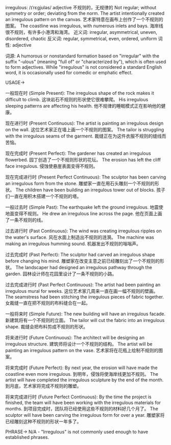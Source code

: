 irregulous: /ɪˈrɛɡjʊləs/
adjective
不规则的，无规律的
Not regular; without symmetry or order; deviating from the norm.
The artist intentionally created an irregulous pattern on the canvas. 艺术家特意在画布上创作了一个不规则的图案。
The coastline was irregulous, with numerous inlets and bays. 海岸线很不规则，有许多小港湾和海湾。
近义词: irregular, asymmetrical, uneven, disordered, chaotic
反义词: regular, symmetrical, even, ordered, uniform
词性: adjective

词源:  A humorous or nonstandard formation based on "irregular" with the suffix "-ulous" (meaning "full of" or "characterized by"), which is often used to form adjectives.  While "irregulous" is not considered a standard English word, it is occasionally used for comedic or emphatic effect.


USAGE->

一般现在时 (Simple Present):
The irregulous shape of the rock makes it difficult to climb.  这块岩石不规则的形状使它很难攀爬。
His irregulous sleeping patterns are affecting his health.  他不规律的睡眠模式正在影响他的健康。


现在进行时 (Present Continuous):
The artist is painting an irregulous design on the wall.  这位艺术家正在墙上画一个不规则的图案。
The tailor is struggling with the irregulous seams of the garment.  裁缝正在为这件衣服不规则的缝线而苦恼。


现在完成时 (Present Perfect):
The gardener has created an irregulous flowerbed.  园丁创造了一个不规则形状的花坛。
The erosion has left the cliff face irregulous.  侵蚀使悬崖表面变得不规则。


现在完成进行时 (Present Perfect Continuous):
The sculptor has been carving an irregulous form from the stone.  雕塑家一直在用石头雕刻一个不规则的形状。
The children have been building an irregulous tower out of blocks.  孩子们一直在用积木搭建一个不规则的塔。


一般过去时 (Simple Past):
The earthquake left the ground irregulous.  地震使地面变得不规则。
He drew an irregulous line across the page.  他在页面上画了一条不规则的线。


过去进行时 (Past Continuous):
The wind was creating irregulous ripples on the water's surface.  风在水面上制造出不规则的涟漪。
The machine was making an irregulous humming sound.  机器发出不规则的嗡嗡声。


过去完成时 (Past Perfect):
The sculptor had carved an irregulous shape before changing his mind.  雕塑家在改变主意之前已经雕刻出了一个不规则的形状。
The landscaper had designed an irregulous pathway through the garden.  园林设计师在花园里设计了一条不规则的小路。


过去完成进行时 (Past Perfect Continuous):
The artist had been painting an irregulous mural for weeks.  这位艺术家几周来一直在画一幅不规则的壁画。
The seamstress had been stitching the irregulous pieces of fabric together.  女裁缝一直在把不规则的布料缝合在一起。


一般将来时 (Simple Future):
The new building will have an irregulous facade.  新建筑将有一个不规则的立面。
The tailor will cut the fabric into an irregulous shape.  裁缝会把布料剪成不规则的形状。


将来进行时 (Future Continuous):
The architect will be designing an irregulous structure.  建筑师将设计一个不规则的结构。
The artist will be painting an irregulous pattern on the vase.  艺术家将在花瓶上绘制不规则的图案。


将来完成时 (Future Perfect):
By next year, the erosion will have made the coastline even more irregulous.  到明年，侵蚀将使海岸线更加不规则。
The artist will have completed the irregulous sculpture by the end of the month.  到月底，艺术家将完成不规则的雕塑。


将来完成进行时 (Future Perfect Continuous):
By the time the project is finished, the team will have been working with the irregulous materials for months.  到项目完成时，团队将已经使用这些不规则的材料好几个月了。
The sculptor will have been carving the irregulous form for over a year.  雕塑家将已经雕刻这种不规则的形状一年多了。


PHRASE->
N/A - "Irregulous" is not commonly used enough to have established phrases.


